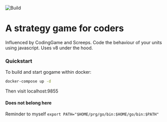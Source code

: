 
![Build](https://github.com/cbasix/gogame/actions/workflows/go/badge.svg)

# A strategy game for coders

Influenced by CodingGame and Screeps. Code the behaviour of your units using javascript. Uses v8 under the hood.

### Quickstart
To build and start gogame within docker:

```bash
docker-compose up -d
```
Then visit localhost:9855

#### Does not belong here
Reminder to myself `export PATH="$HOME/prg/go/bin:$HOME/go/bin:$PATH"`
